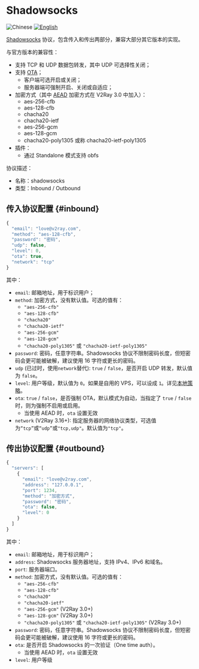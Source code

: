 # Shadowsocks

![Chinese](../../resources/chinesec.svg) [![English](../../resources/english.svg)](https://www.v2ray.com/en/configuration/protocols/shadowsocks.html)

[Shadowsocks](https://zh.wikipedia.org/wiki/Shadowsocks) 协议，包含传入和传出两部分，兼容大部分其它版本的实现。

与官方版本的兼容性：

* 支持 TCP 和 UDP 数据包转发，其中 UDP 可选择性关闭；
* 支持 [OTA](https://web.archive.org/web/20161221022225/https://shadowsocks.org/en/spec/one-time-auth.html)；
  * 客户端可选开启或关闭；
  * 服务器端可强制开启、关闭或自适应；
* 加密方式（其中 [AEAD](https://shadowsocks.org/en/spec/AEAD-Ciphers.html) 加密方式在 V2Ray 3.0 中加入）：
  * aes-256-cfb
  * aes-128-cfb
  * chacha20
  * chacha20-ietf
  * aes-256-gcm
  * aes-128-gcm
  * chacha20-poly1305 或称 chacha20-ietf-poly1305
* 插件：
  * 通过 Standalone 模式支持 obfs

协议描述：

* 名称：shadowsocks
* 类型：Inbound / Outbound

## 传入协议配置 {#inbound}

```javascript
{
  "email": "love@v2ray.com",
  "method": "aes-128-cfb",
  "password": "密码",
  "udp": false,
  "level": 0,
  "ota": true,
  "network": "tcp"
}
```

其中：

* `email`: 邮箱地址，用于标识用户；
* `method`: 加密方式，没有默认值。可选的值有：
  * `"aes-256-cfb"`
  * `"aes-128-cfb"`
  * `"chacha20"`
  * `"chacha20-ietf"`
  * `"aes-256-gcm"`
  * `"aes-128-gcm"`
  * `"chacha20-poly1305"` 或 `"chacha20-ietf-poly1305"`
* `password`: 密码，任意字符串。Shadowsocks 协议不限制密码长度，但短密码会更可能被破解，建议使用 16 字符或更长的密码。
* `udp` (已过时，使用`network`替代): `true` / `false`，是否开启 UDP 转发，默认值为 `false`。
* `level`: 用户等级，默认值为 `0`。如果是自用的 VPS，可以设成 `1`。详见[本地策略](../policy.md)。
* `ota`: `true` / `false`，是否强制 OTA，默认模式为自动，当指定了 `true` / `false` 时，则为强制不启用或启用。
  * 当使用 AEAD 时，`ota` 设置无效
* `network` (V2Ray 3.16+): 指定服务器的网络协议类型，可选值为`“tcp”`或`“udp”`或`"tcp,udp"`。默认值为`"tcp"`。

## 传出协议配置 {#outbound}

```javascript
{
  "servers": [
    {
      "email": "love@v2ray.com",
      "address": "127.0.0.1",
      "port": 1234,
      "method": "加密方式",
      "password": "密码",
      "ota": false,
      "level": 0
    }
  ]
}
```

其中：

* `email`: 邮箱地址，用于标识用户；
* `address`: Shadowsocks 服务器地址，支持 IPv4、IPv6 和域名。
* `port`: 服务器端口。
* `method`: 加密方式，没有默认值。可选的值有：
  * `"aes-256-cfb"`
  * `"aes-128-cfb"`
  * `"chacha20"`
  * `"chacha20-ietf"`
  * `"aes-256-gcm"` (V2Ray 3.0+)
  * `"aes-128-gcm"` (V2Ray 3.0+)
  * `"chacha20-poly1305"` 或 `"chacha20-ietf-poly1305"` (V2Ray 3.0+)
* `password`: 密码，任意字符串。Shadowsocks 协议不限制密码长度，但短密码会更可能被破解，建议使用 16 字符或更长的密码。
* `ota`: 是否开启 Shadowsocks 的一次验证（One time auth）。
  * 当使用 AEAD 时，`ota` 设置无效
* `level`: 用户等级
